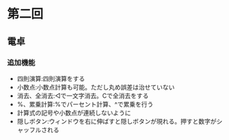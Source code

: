 # 第二回
## 電卓
### 追加機能
- 四則演算:四則演算をする
- 小数点:小数点計算も可能。ただし丸め誤差は治せていない
- 消去、全消去:◁で一文字消去。Cで全消去をする
- %、累乗計算:%でパーセント計算、^で累乗を行う
- 計算式の記号や小数点が連続しないように
- 隠しボタン:ウィンドウを右に伸ばすと隠しボタンが現れる。押すと数字がシャッフルされる